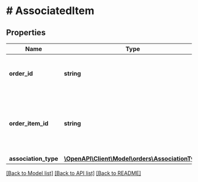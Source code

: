 # # AssociatedItem

## Properties

Name | Type | Description | Notes
------------ | ------------- | ------------- | -------------
**order_id** | **string** | The order item&#39;s order identifier, in 3-7-7 format. | [optional]
**order_item_id** | **string** | An Amazon-defined item identifier for the associated item. | [optional]
**association_type** | [**\OpenAPI\Client\Model\orders\AssociationType**](AssociationType.md) |  | [optional]

[[Back to Model list]](../../README.md#models) [[Back to API list]](../../README.md#endpoints) [[Back to README]](../../README.md)
